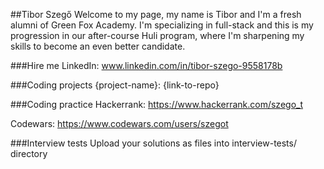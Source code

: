 ##Tibor Szegő
Welcome to my page, my name is Tibor and I'm a fresh alumni of Green Fox Academy. I'm specializing in full-stack and this is my progression in our after-course Huli program, where I'm sharpening my skills to become an even better candidate.

###Hire me
LinkedIn: www.linkedin.com/in/tibor-szego-9558178b

###Coding projects
{project-name}: {link-to-repo}

###Coding practice
Hackerrank: https://www.hackerrank.com/szego_t

Codewars: https://www.codewars.com/users/szegot

###Interview tests
Upload your solutions as files into interview-tests/ directory
